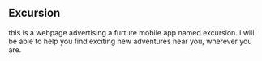 ## Excursion

this is a webpage advertising a furture mobile app named excursion.
i will be able to help you find exciting new adventures near you, wherever you are. 
